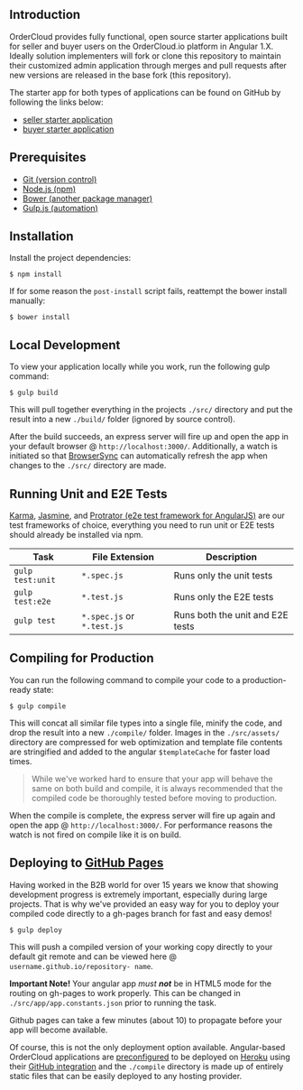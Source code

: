 

## Introduction

OrderCloud provides fully functional, open source starter applications built
for seller and buyer users on the OrderCloud.io platform in Angular 1.X.
Ideally solution implementers will fork or clone this repository to maintain
their customized admin application through merges and pull requests after new
versions are released in the base fork (this repository).

The starter app for both types of applications can be found on GitHub by
following the links below:

  * [seller starter application](https://github.com/ordercloud-api/angular-seller)
  * [buyer starter application](https://github.com/ordercloud-api/angular-buyer)

## Prerequisites

  * [Git (version control)](https://git-scm.com/)
  * [Node.js (npm)](http://nodejs.org/)
  * [Bower (another package manager)](https://bower.io/#install-bower)
  * [Gulp.js (automation)](http://gulpjs.com/)

## Installation

Install the project dependencies:

    
    
    $ npm install

If for some reason the `post-install` script fails, reattempt the bower
install manually:

    
    
    $ bower install

## Local Development

To view your application locally while you work, run the following gulp
command:

    
    
    $ gulp build

This will pull together everything in the projects `./src/` directory and put
the result into a new `./build/` folder (ignored by source control).

After the build succeeds, an express server will fire up and open the app in
your default browser @ `http://localhost:3000/`. Additionally, a watch is
initiated so that [BrowserSync](https://browsersync.io/) can automatically
refresh the app when changes to the `./src/` directory are made.

## Running Unit and E2E Tests

[Karma](https://karma-runner.github.io/1.0/index.html),
[Jasmine](https://jasmine.github.io/), and [Protrator (e2e test framework for
AngularJS)](http://www.protractortest.org/#/) are our test frameworks of
choice, everything you need to run unit or E2E tests should already be
installed via npm.

Task | File Extension | Description  
---|---|---  
`gulp test:unit` | `*.spec.js` | Runs only the unit tests  
`gulp test:e2e` | `*.test.js` | Runs only the E2E tests  
`gulp test` | `*.spec.js` or `*.test.js` | Runs both the unit and E2E tests  
  
## Compiling for Production

You can run the following command to compile your code to a production-ready
state:

    
    
    $ gulp compile

This will concat all similar file types into a single file, minify the code,
and drop the result into a new `./compile/` folder. Images in the
`./src/assets/` directory are compressed for web optimization and template
file contents are stringified and added to the angular `$templateCache` for
faster load times.

> While we've worked hard to ensure that your app will behave the same on both
build and compile, it is always recommended that the compiled code be
thoroughly tested before moving to production.

When the compile is complete, the express server will fire up again and open
the app @ `http://localhost:3000/`. For performance reasons the watch is not
fired on compile like it is on build.

## Deploying to [GitHub Pages](https://pages.github.com/)

Having worked in the B2B world for over 15 years we know that showing
development progress is extremely important, especially during large projects.
That is why we've provided an easy way for you to deploy your compiled code
directly to a gh-pages branch for fast and easy demos!

    
    
    $ gulp deploy

This will push a compiled version of your working copy directly to your
default git remote and can be viewed here @ `username.github.io/repository-
name`.

**Important Note!** Your angular app _must **not**_ be in HTML5 mode for the
routing on gh-pages to work properly. This can be changed in
`./src/app/app.constants.json` prior to running the task.

Github pages can take a few minutes (about 10) to propagate before your app
will become available.

Of course, this is not the only deployment option available. Angular-based
OrderCloud applications are
[preconfigured](https://devcenter.heroku.com/categories/nodejs) to be deployed
on [Heroku](https://www.heroku.com/) using their [GitHub
integration](https://devcenter.heroku.com/articles/github-integration) and the
`./compile` directory is made up of entirely static files that can be easily
deployed to any hosting provider.

